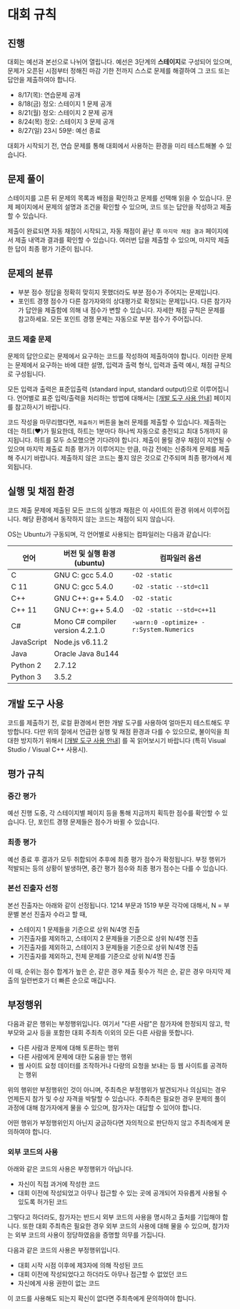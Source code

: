 <script>
document.children[0].children[1].children[0].children[0].remove()
</script>
<!--BEGIN-->

# 대회 규칙

## 진행

대회는 예선과 본선으로 나뉘어 열립니다. 예선은 3단계의 **스테이지**로 구성되어 있으며, 문제가 오픈된 시점부터 정해진 마감 기한 전까지 스스로 문제를 해결하여 그 코드 또는 답안을 제출하여야 합니다.

* 8/17(목): 연습문제 공개
* 8/18(금) 정오: 스테이지 1 문제 공개
* 8/21(월) 정오: 스테이지 2 문제 공개
* 8/24(목) 정오: 스테이지 3 문제 공개
* 8/27(일) 23시 59분: 예선 종료

대회가 시작되기 전, 연습 문제를 통해 대회에서 사용하는 환경을 미리 테스트해볼 수 있습니다.

## 문제 풀이

스테이지를 고른 뒤 문제의 목록과 배점을 확인하고 문제를 선택해 읽을 수 있습니다. 문제 페이지에서 문제의 설명과 조건을 확인할 수 있으며, 코드 또는 답안을 작성하고 제출할 수 있습니다.

제출이 완료되면 자동 채점이 시작되고, 자동 채점이 끝난 후 `마지막 채점 결과` 페이지에서 제출 내역과 결과를 확인할 수 있습니다. 여러번 답을 제출할 수 있으며, 마지막 제출한 답이 최종 평가 기준이 됩니다.

## 문제의 분류

* <span class="label label-warning">부분 점수</span> 정답을 정확히 맞히지 못했더라도 부분 점수가 주어지는 문제입니다.
* <span class="label label-info">포인트 경쟁</span> 점수가 다른 참가자와의 상대평가로 확정되는 문제입니다. 다른 참가자가 답안을 제출함에 의해 내 점수가 변할 수 있습니다. 자세한 채점 규칙은 문제를 참고하세요. 모든 포인트 경쟁 문제는 자동으로 부분 점수가 주어집니다.

### 코드 제출 문제

문제의 답안으로는 문제에서 요구하는 코드를 작성하여 제출하여야 합니다. 이러한 문제는 문제에서 요구하는 바에 대한 설명, 입력과 출력 형식, 입력과 출력 예시, 채점 규칙으로 구성됩니다.

모든 입력과 출력은 표준입출력 (standard input, standard output)으로 이루어집니다. 언어별로 표준 입력/출력을 처리하는 방법에 대해서는 <a href='https://nypc.github.io/2017/notice/tool.html' target='_blank'>[개발 도구 사용 안내]</a> 페이지를 참고하시기 바랍니다.

코드 작성을 마무리했다면, `제출하기` 버튼을 눌러 문제를 제출할 수 있습니다. 제출하는 데는 하트(♥)가 필요한데, 하트는 1분마다 하나씩 자동으로 충전되고 최대 5개까지 유지됩니다. 하트를 모두 소모했으면 기다려야 합니다. 제출이 몰릴 경우 채점이 지연될 수 있으며 마지막 제출로 최종 평가가 이루어지는 만큼, 마감 전에는 신중하게 문제를 제출해 주시기 바랍니다. 제출하지 않은 코드는 풀지 않은 것으로 간주되며 최종 평가에서 제외됩니다.

## 실행 및 채점 환경

코드 제출 문제에 제출된 모든 코드의 실행과 채점은 이 사이트의 환경 위에서 이루어집니다. 해당 환경에서 동작하지 않는 코드는 채점이 되지 않습니다.

OS는 Ubuntu가 구동되며, 각 언어별로 사용되는 컴파일러는 다음과 같습니다:

| 언어 | 버전 및 실행 환경 (ubuntu)| 컴파일러 옵션 |
|---|---|---|
| C | GNU C: gcc 5.4.0 | `-O2 -static` |
| C 11 | GNU C: gcc 5.4.0 | `-O2 -static --std=c11` |
| C++ | GNU C++: g++ 5.4.0 | `-O2 -static` |
| C++ 11 | GNU C++: g++ 5.4.0 | `-O2 -static --std=c++11` |
| C# | Mono C# compiler version 4.2.1.0 | `-warn:0 -optimize+ -r:System.Numerics` |
| JavaScript | Node.js v6.11.2 | |
| Java | Oracle Java 8u144 | |
| Python 2 | 2.7.12 | |
| Python 3 | 3.5.2 | |


## 개발 도구 사용

코드를 제출하기 전, 로컬 환경에서 편한 개발 도구를 사용하여 얼마든지 테스트해도 무방합니다. 다만 위의 절에서 언급한 실행 및 채점 환경과 다를 수 있으므로, 불이익을 최대한 방지하기 위해서 <a href='https://nypc.github.io/2017/notice/tool.html' target='_blank'>[개발 도구 사용 안내]</a> 를 꼭 읽어보시기 바랍니다 (특히 Visual Studio / Visual C++ 사용시).

## 평가 규칙

### 중간 평가

예선 진행 도중, 각 스테이지별 페이지 등을 통해 지금까지 획득한 점수를 확인할 수 있습니다. 단, <span class="label label-info">포인트 경쟁</span> 문제들은 점수가 바뀔 수 있습니다.

### 최종 평가

예선 종료 후 결과가 모두 취합되어 추후에 최종 평가 점수가 확정됩니다. 부정 행위가 적발되는 등의 상황이 발생하면, 중간 평가 점수와 최종 평가 점수는 다를 수 있습니다.

### 본선 진출자 선정

본선 진출자는 아래와 같이 선정됩니다.
1214 부문과 1519 부문 각각에 대해서, N = 부문별 본선 진출자 수라고 할 때,

* 스테이지 1 문제들을 기준으로 상위 N/4명 진출
* 기진출자를 제외하고, 스테이지 2 문제들을 기준으로 상위 N/4명 진출
* 기진출자를 제외하고, 스테이지 3 문제들을 기준으로 상위 N/4명 진출
* 기진출자를 제외하고, 전체 문제를 기준으로 상위 N/4명 진출

이 때, 순위는 점수 합계가 높은 순, 같은 경우 제출 횟수가 적은 순, 같은 경우 마지막 제출의 일련번호가 더 빠른 순으로 매깁니다.

## 부정행위

다음과 같은 행위는 부정행위입니다. 여기서 "다른 사람"은 참가자에 한정되지 않고, 학부모와 교사 등을 포함한 대회 주최측 이외의 모든 다른 사람을 뜻합니다.

* 다른 사람과 문제에 대해 토론하는 행위
* 다른 사람에게 문제에 대한 도움을 받는 행위
* 웹 사이트 요청 데이터를 조작하거나 다량의 요청을 보내는 등 웹 사이트를 공격하는 행위

위의 행위만 부정행위인 것이 아니며, 주최측은 부정행위가 발견되거나 의심되는 경우 언제든지 참가 및 수상 자격을 박탈할 수 있습니다. 주최측은 필요한 경우 문제의 풀이 과정에 대해 참가자에게 물을 수 있으며, 참가자는 대답할 수 있어야 합니다.

어떤 행위가 부정행위인지 아닌지 궁금하다면 자의적으로 판단하지 않고 주최측에게 문의하여야 합니다.

### 외부 코드의 사용

아래와 같은 코드의 사용은 부정행위가 아닙니다.

* 자신이 직접 과거에 작성한 코드
* 대회 이전에 작성되었고 아무나 접근할 수 있는 곳에 공개되어 자유롭게 사용될 수 있도록 허가된 코드

그렇다고 하더라도, 참가자는 반드시 외부 코드의 사용을 명시하고 출처를 기입해야 합니다. 또한 대회 주최측은 필요한 경우 외부 코드의 사용에 대해 물을 수 있으며, 참가자는 외부 코드의 사용이 정당하였음을 증명할 의무를 가집니다.

다음과 같은 코드의 사용은 부정행위입니다.

* 대회 시작 시점 이후에 제3자에 의해 작성된 코드
* 대회 이전에 작성되었다고 하더라도 아무나 접근할 수 없었던 코드
* 자신에게 사용 권한이 없는 코드

이 코드를 사용해도 되는지 확신이 없다면 주최측에게 문의하여야 합니다.

<!--END-->
